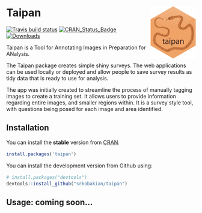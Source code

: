 
<!-- README.md is generated from README.Rmd. Please edit that file -->

# Taipan <img src="man/figures/taipan.png" align="right" />

[![Travis build
status](https://travis-ci.org/srkobakian/taipan.svg?branch=master)](https://travis-ci.org/srkobakian/taipan)
[![CRAN\_Status\_Badge](http://www.r-pkg.org/badges/version/taipan)](https://cran.r-project.org/package=taipan)
[![Downloads](http://cranlogs.r-pkg.org/badges/taipan?color=brightgreen)](https://cran.r-project.org/package=taipan)

Taipan is a Tool for Annotating Images in Preparation for ANalysis.

The Taipan package creates simple shiny surveys. The web applications
can be used locally or deployed and allow people to save survey results
as tidy data that is ready to use for analysis.

The app was initially created to streamline the process of manually
tagging images to create a training set. It allows users to provide
information regarding entire images, and smaller regions within. It is a
survey style tool, with questions being posed for each image and area
identified.

## Installation

You can install the **stable** version from
[CRAN](https://cran.r-project.org/package=taipan).

``` r
install.packages('taipan')
```

You can install the development version from Github using:

``` r
# install.packages("devtools")
devtools::install_github("srkobakian/taipan")
```

## Usage: coming soon…
